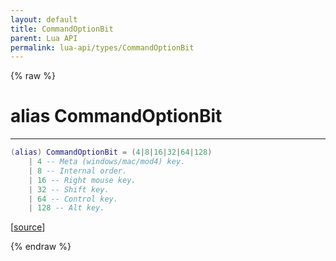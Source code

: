```yaml
---
layout: default
title: CommandOptionBit
parent: Lua API
permalink: lua-api/types/CommandOptionBit
---
```


{% raw %}

# alias CommandOptionBit
---



```lua
(alias) CommandOptionBit = (4|8|16|32|64|128)
    | 4 -- Meta (windows/mac/mod4) key.
    | 8 -- Internal order.
    | 16 -- Right mouse key.
    | 32 -- Shift key.
    | 64 -- Control key.
    | 128 -- Alt key.

```




[<a href="https://github.com/beyond-all-reason/RecoilEngine/blob/b4d0041e4c68c34dace9abf492f9193d28ef5d7e/rts/Lua/LuaUtils.cpp#L980-L988" target="_blank">source</a>]


{% endraw %}